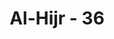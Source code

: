 ---
title: "Al-Hijr - 36"
no: 36
arabic_no: ٣٦
ayah: قَالَ رَبِّ فَاَنْظِرْنِيْٓ اِلٰى يَوْمِ يُبْعَثُوْنَ 
translation: "Ia (Iblis) berkata, “Ya Tuhanku,  (kalau begitu) maka berilah penangguhan kepadaku sampai hari (manusia) dibangkitkan.”"
tafsir: "Allah swt menjawab keingkaran Iblis dengan memerintahkannya agar keluar dari surga atau dari golongan malaikat. Akibat pengingkaran itu, Iblis telah jauh dari rahmat Allah, dikenai hukuman, dan terus menerus mendapat kutukan-Nya sampai hari pembalasan nanti.\n\nDalam firman Allah yang lain, diterangkan bahwa Iblis diusir dari surga karena ia menyombongkan diri dan termasuk golongan orang-orang yang hina. Allah swt berfirman:\n\n(Allah) berfirman, \"Maka turunlah kamu darinya (surga); karena kamu tidak sepatutnya menyombongkan diri di dalamnya. Keluarlah! Sesungguh-nya kamu termasuk makhluk yang hina.\" (al-A'raf/7: 13)\n\nSetelah mendengar keputusan Allah itu, Iblis menyatakan menerima hukuman itu. Akan tetapi, ia mohon kepada Tuhan agar umurnya dipanjang-kan sampai hari ketika manusia dibangkitkan dari kubur. Permohonan Iblis itu dikabulkan Allah dan ia akan hidup terus-menerus sampai akhir zaman hingga tiupan sangkakala yang membangkitkan manusia dari kubur."
---